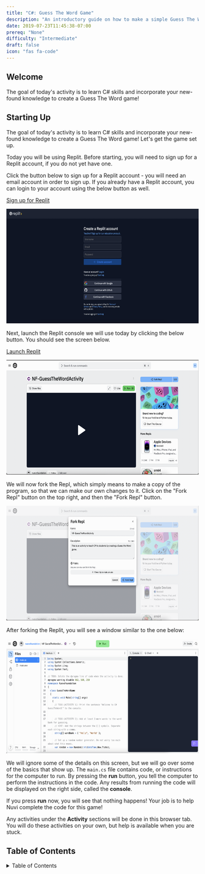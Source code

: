 ```yaml
---
title: "C#: Guess The Word Game"
description: "An introductory guide on how to make a simple Guess The Word from scratch using C#"
date: 2019-07-23T11:45:38-07:00
prereq: "None"
difficulty: "Intermediate"
draft: false
icon: "fas fa-code"
---
```


## Welcome

The goal of today's activity is to learn C# skills and incorporate your new-found knowledge to create a Guess The Word game!

## Starting Up

The goal of today's activity is to learn C# skills and incorporate your new-found knowledge to create a Guess The Word game! Let's get the game set up.

Today you will be using Replit. Before starting, you will need to sign up for a Replit account, if you do not yet have one. 

Click the button below to sign up for a Replit account - you will need an email account in order to sign up. If you already have a Replit account, you can login to your account using the below button as well.

<a class="my-2 mx-4 btn btn-info" href="https://replit.com/signup" target="_blank">Sign up for Replit</a>

<img src="./media/replit-signup.png" height="300" alt="Replit sign up form" />

Next, launch the Replit console we will use today by clicking the below button. You should see the screen below.

<a class="my-2 mx-4 btn btn-info" href="https://replit.com/@nuevofoundation/NF-GuessTheWordActivity" target="_blank">Launch Replit</a>

<img src="./media/replit-start-screen.png" height="300" alt="The starting screen of a repl" />

We will now fork the Repl, which simply means to make a copy of the program, so that we can make our own changes to it. Click on the "Fork Repl" button on the top right, and then the "Fork Repl" button.

<img src="./media/replit-fork.png" height="300" alt="Forking a repl to make a copy of the program" />

After forking the Replit, you will see a window similar to the one below:

<img src="./media/replit-window.png" height="300" alt="Replit window" />

We will ignore some of the details on this screen, but we will go over some of the basics that show up. The `main.cs` file contains code, or instructions for the computer to run. By pressing the **run** button, you tell the computer to perform the instructions in the code. Any results from running the code will be displayed on the right side, called the **console**.

If you press **run** now, you will see that nothing happens! Your job is to help Nuvi complete the code for this game!

Any activities under the **Activity** sections will be done in this browser tab. You will do these activities on your own, but help is available when you are stuck.

## Table of Contents

<details close>
<summary>Table of Contents</summary>
{{% children /%}}
</details>